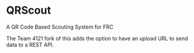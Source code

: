 # QRScout
A QR Code Based Scouting System for FRC

The Team 4121 fork of this adds the option to have an upload URL to send data to a REST API.
